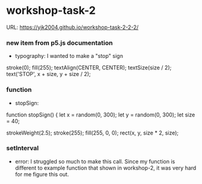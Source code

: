 # workshop-task-2

URL: https://yjk2004.github.io/workshop-task-2-2-2/

### new item from p5.js documentation
- typography: I wanted to make a "stop" sign

stroke(0);
fill(255);
textAlign(CENTER, CENTER);
textSize(size / 2);
text('STOP', x + size, y + size / 2);

### function
- stopSign:

function stopSign() {
  let x = random(0, 300); 
  let y = random(0, 300); 
  let size = 40;

  strokeWeight(2.5);
  stroke(255);
  fill(255, 0, 0);
  rect(x, y, size * 2, size);

### setInterval
- error: I struggled so much to make this call. Since my function is different to example function that shown in workshop-2, it was very hard for me figure this out.
